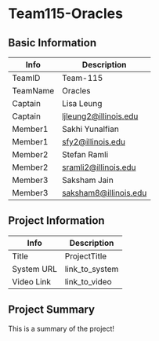 # Team115-Oracles

## Basic Information

|   Info      |        Description     |
| ----------- | ---------------------- |
| TeamID      |        Team-115        |
| TeamName    |         Oracles        |
| Captain     |       Lisa Leung       |
| Captain     |  ljleung2@illinois.edu |
| Member1     |     Sakhi Yunalfian    |
| Member1     |    sfy2@illinois.edu   |
| Member2     |      Stefan Ramli      |
| Member2     |  sramli2@illinois.edu  |
| Member3     |      Saksham Jain      |
| Member3     |  saksham8@illinois.edu |

## Project Information

|   Info      |        Description     |
| ----------- | ---------------------- |
|  Title      |       ProjectTitle     |
| System URL  |      link_to_system    |
| Video Link  |      link_to_video     |

## Project Summary

This is a summary of the project!